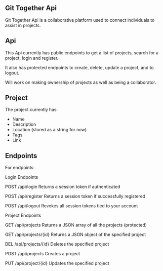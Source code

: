 ## Git Together Api

Git Together Api is a collaborative platform used to connect individuals to assist in projects. 

## Api

This Api currently has public endpoints to get a list of projects, search for a project, login and register.

It also has protected endpoints to create, delete, update a project, and to logout.

Will work on making ownership of projects as well as being a collaborator.

## Project

The project currently has:

- Name
- Description
- Location (stored as a string for now)
- Tags
- Link

## Endpoints

For endpoints:

Login Endpoints

POST /api/login         Returns a session token if authenticated

POST /api/register      Returns a session token if successfully registered

POST /api/logout        Revokes all session tokens tied to your account


Project Endpoints

GET /api/projects       Returns a JSON array of all the projects (protected)

GET /api/projects/{id}  Returns a JSON object of the specified project

DEL /api/projects/{id}  Deletes the specified project

POST /api/projects      Creates a project

PUT /api/project/{id}   Updates the specified project
